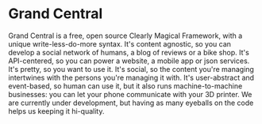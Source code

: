 Grand Central
=========
Grand Central is a free, open source Clearly Magical Framework, with a unique write-less-do-more syntax.
It's content agnostic, so you can develop a social network of humans, a blog of reviews or a bike shop.
It's API-centered, so you can power a website, a mobile app or json services.
It's pretty, so you want to use it.
It's social, so the content you're managing intertwines with the persons you're managing it with.
It's user-abstract and event-based, so human can use it, but it also runs machine-to-machine businesses: you can let your phone communicate with your 3D printer.
We are currently under development, but having as many eyeballs on the code helps us keeping it hi-quality.